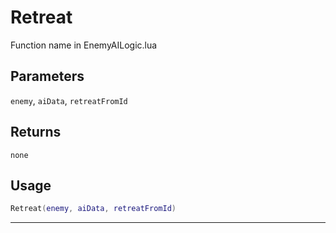 # Retreat
Function name in EnemyAILogic.lua
## Parameters
`enemy`, `aiData`, `retreatFromId`
## Returns
`none`
## Usage
```lua
Retreat(enemy, aiData, retreatFromId)
```
---
